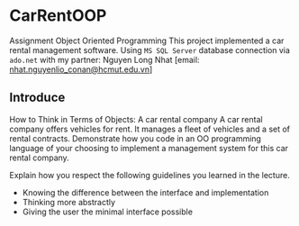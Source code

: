 # CarRentOOP
Assignment Object Oriented Programming
This project implemented a car rental management software. 
Using `MS SQL Server` database connection via `ado.net` with my partner: Nguyen Long Nhat [email: nhat.nguyenlio_conan@hcmut.edu.vn]
## Introduce
How to Think in Terms of Objects: A car rental company
A car rental company offers vehicles for rent. It manages a fleet of vehicles and a set of rental contracts. Demonstrate how you code in an OO programming language of your choosing to implement a management system for this car rental company.

Explain how you respect the following guidelines you learned in the lecture.
* Knowing the difference between the interface and implementation
* Thinking more abstractly
* Giving the user the minimal interface possible

